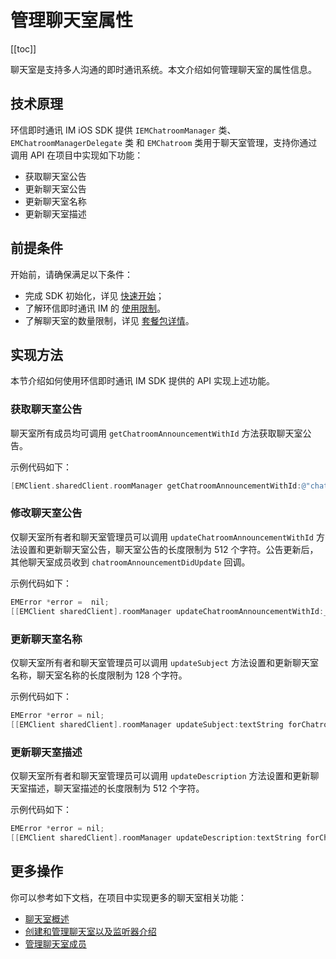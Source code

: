 # 管理聊天室属性

[[toc]]

聊天室是支持多人沟通的即时通讯系统。本文介绍如何管理聊天室的属性信息。

## 技术原理

环信即时通讯 IM iOS SDK 提供 `IEMChatroomManager` 类、 `EMChatroomManagerDelegate` 类 和 `EMChatroom` 类用于聊天室管理，支持你通过调用 API 在项目中实现如下功能：

- 获取聊天室公告
- 更新聊天室公告
- 更新聊天室名称
- 更新聊天室描述

## 前提条件

开始前，请确保满足以下条件：

- 完成 SDK 初始化，详见 [快速开始](quickstart.html)；
- 了解环信即时通讯 IM 的 [使用限制](/product/limitation.html)。
- 了解聊天室的数量限制，详见 [套餐包详情](https://www.easemob.com/pricing/im)。

## 实现方法

本节介绍如何使用环信即时通讯 IM SDK 提供的 API 实现上述功能。

### 获取聊天室公告

聊天室所有成员均可调用 `getChatroomAnnouncementWithId` 方法获取聊天室公告。

示例代码如下：

```objectivec
[EMClient.sharedClient.roomManager getChatroomAnnouncementWithId:@"chatRoomId" error:&error];
```

### 修改聊天室公告

仅聊天室所有者和聊天室管理员可以调用 `updateChatroomAnnouncementWithId` 方法设置和更新聊天室公告，聊天室公告的长度限制为 512 个字符。公告更新后，其他聊天室成员收到 `chatroomAnnouncementDidUpdate` 回调。

示例代码如下：

```objectivec
EMError *error =  nil;
[[EMClient sharedClient].roomManager updateChatroomAnnouncementWithId:_chatroomId announcement:textString error:&error];
```

### 更新聊天室名称

仅聊天室所有者和聊天室管理员可以调用 `updateSubject` 方法设置和更新聊天室名称，聊天室名称的长度限制为 128 个字符。

示例代码如下：

```objectivec
EMError *error = nil;
[[EMClient sharedClient].roomManager updateSubject:textString forChatroom:self.chatroom.chatroomId error:&error];
```

### 更新聊天室描述

仅聊天室所有者和聊天室管理员可以调用 `updateDescription` 方法设置和更新聊天室描述，聊天室描述的长度限制为 512 个字符。

示例代码如下：

```objectivec
EMError *error = nil;
[[EMClient sharedClient].roomManager updateDescription:textString forChatroom:self.chatroom.chatroomId error:&error];
```

## 更多操作

你可以参考如下文档，在项目中实现更多的聊天室相关功能：

- [聊天室概述](room_overview.html)
- [创建和管理聊天室以及监听器介绍](room_manage.html)
- [管理聊天室成员](room_members.html)
